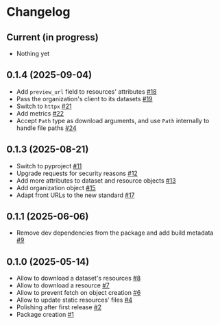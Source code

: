 # Changelog

## Current (in progress)

- Nothing yet

## 0.1.4 (2025-09-04)

- Add `preview_url` field to resources' attributes [#18](https://github.com/datagouv/csv-detective/pull/18)
- Pass the organization's client to its datasets [#19](https://github.com/datagouv/csv-detective/pull/19)
- Switch to `httpx` [#21](https://github.com/datagouv/csv-detective/pull/21)
- Add metrics [#22](https://github.com/datagouv/csv-detective/pull/22)
- Accept `Path` type as download arguments, and use `Path` internally to handle file paths [#24](https://github.com/datagouv/datagouv_client/pull/24)

## 0.1.3 (2025-08-21)

- Switch to pyproject [#11](https://github.com/datagouv/csv-detective/pull/11)
- Upgrade requests for security reasons [#12](https://github.com/datagouv/csv-detective/pull/12)
- Add more attributes to dataset and resource objects [#13](https://github.com/datagouv/csv-detective/pull/13)
- Add organization object [#15](https://github.com/datagouv/csv-detective/pull/15)
- Adapt front URLs to the new standard [#17](https://github.com/datagouv/csv-detective/pull/17)

## 0.1.1 (2025-06-06)

- Remove dev dependencies from the package and add build metadata [#9](https://github.com/datagouv/datagouv_client/pull/9)

## 0.1.0 (2025-05-14)

- Allow to download a dataset's resources [#8](https://github.com/datagouv/datagouv_client/pull/8)
- Allow to download a resource [#7](https://github.com/datagouv/datagouv_client/pull/7)
- Allow to prevent fetch on object creation [#6](https://github.com/datagouv/datagouv_client/pull/6)
- Allow to update static resources' files [#4](https://github.com/datagouv/datagouv_client/pull/4)
- Polishing after first release [#2](https://github.com/datagouv/datagouv_client/pull/2)
- Package creation [#1](https://github.com/datagouv/datagouv_client/pull/1)
